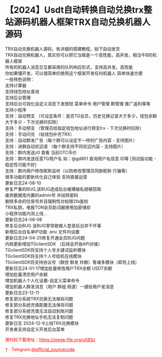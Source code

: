 # 【2024】Usdt自动转换自动兑换trx整站源码机器人框架TRX自动兑换机器人源码

TRX自动兑换机器人源码，有详细的搭建教程，拍下自动发货<br>TRX自动兑换机器人，其实你可以把它当做是一个高性能，高并发，相当牛B的机器人框架<br>所有的机器人消息交互都采用的队列响应形式，支持高并发，高性能<br>你如果懂开发，可以很简单的使用这个框架开发任何机器人 简单快速方便<br>一些特色说明：<br>支持计算器<br>支持钱包地址查询<br>支持后台管理<br>支持后台可视化自定义消息下发按钮 菜单命令 用户管理 群管理 推广返利等等<br>支持小程序<br>支持：自动预支 （可设定条件：是否TG会员，历史兑换记录大于多少，钱包余额大于多少 - 下次兑换时扣除）<br>支持：手动预支 （管理员给指定钱包地址进行预支trx - 下次兑换时扣除）<br>支持：手动闪兑 （给钱包补充TRX）<br>支持：自动群发广告（每个群可以设定不一样的广告内容 - 支持图片）<br>支持：进群自动欢迎语 （每个群支持不同欢迎内容 - 支持图片）<br>支持：群内发送z0 查看 当前OTC币价<br>支持：群内发送任意TG用户名 如：@gd801 查询用户名信息 ID等 [测试版功能 - 稳定性可能不好]<br>支持：群内用户修改昵称监听（以防修改管理员同款昵称 行骗等）<br>很多功能的更新优化自己体验 支持直接运营<br>更新日志24-08-10<br>修复严重的BUG,该BUG造成后台被爆破私钥被窃取<br>废弃数据库内置的admin号 并祛除密码<br>删除多余的垃圾号并且强制性对权限2fa鉴权<br>TRX私钥，电报TON会员助词器使用加密储存<br>小程序功能内测上线...<br>更新日志24-08-08<br>修复后台BUG 该BUG曾导致被人登录后台并干坏事<br>新增后台白名单IP功能 .env 文件内设置<br>更新日志24-04-25修复开通会员BUG问题<br>内核更新增加TGclientSDK （后续会开放API对接）<br>TGclientSDK将支持个人号关键词监听模块<br>TGclientSDK将支持个人号挂机在线模块<br>TGclientSDK将支持协议号（群控 群发 炸群）等诸多模块（即将上线）<br>更新日志24-01-17增加批量修改用户TRX余额 USDT余额<br>增加批量清空用户余额<br>增加机器人个人化设置-自定义菜单命令<br>增加机器人群发消息（用户 群组 频道）一键给用户发消息<br>更新日志23-12-11<br>修复部分系统TRX兑换无法保存问题<br>修复部分系统充值配置无法保存问题<br>修复部分系统充值无法自动到账问题<br>修复TRX兑换地址手机无法复制问题<br>更新日志 2024-12-9上线TRX兑换模块<br>开发者支持自定义开发后台菜单<br>


<p style="color: red;">源代码下载地址：<a href="https://mega-file.org/oX8Sz" style="color: red;">https://mega-file.org/oX8Sz</a></p><p style="color: red;"><img src="https://cdn-icons-png.flaticon.com/512/2111/2111646.png" alt="Telegram Icon" style="width: 16px; vertical-align: middle; margin-right: 5px;">Telegram:<a href="https://t.me/official_sourcecode" style="color: red;">@official_sourcecode</a></p>